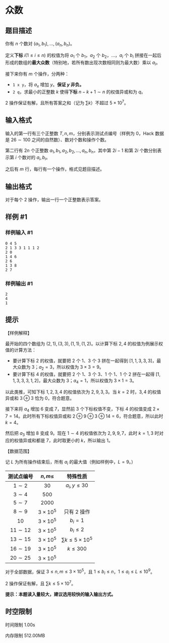 # 众数

## 题目描述

你有 $n$ 个数对 $(a_1,b_1),\ldots,(a_n,b_n)$。

定义**下标** $i(1\le i\le n)$ 的权值为将 $a_1$ 个 $b_1$，$a_2$ 个 $b_2$，...，$a_i$ 个 $b_i$ 拼接在一起后形成的数组的**最大众数**（特别地，若所有数出现次数相同则为最大数）乘以 $a_i$。

接下来你有 $m$ 个操作，分两种：
- `1 x y`，将 $a_x$ 增加 $y$。**保证 $y$ 非负。**
- `2 q`，求最小的正整数 $k$ 使得**下标** $n-k+1 \sim n$ 的权值异或和为 $q$。

2 操作保证有解，且所有答案之和（记为 $\sum k$）不超过 $5\times 10^7$。

## 输入格式

输入的第一行有三个正整数 $T,n,m$，分别表示测试点编号（样例为 $0$，Hack 数据是 $26\sim 100$ 之间的自然数）、数对个数和操作个数。

第二行有 $2n$ 个正整数 $a_1,b_1,a_2,b_2,\ldots,a_n,b_n$，其中第 $2i-1$ 和第 $2i$ 个数分别表示第 $i$ 个数对的 $a_i,b_i$。

之后有 $m$ 行，每行有一个操作，格式见题目描述。

## 输出格式

对于每个 2 操作，输出一行一个正整数表示答案。

## 样例 #1

### 样例输入 #1

```
0 4 5
2 1 3 3 1 1 1 2
2 0
1 4 6
2 6
1 3 8
2 7
```

### 样例输出 #1

```
2
4
1
```

## 提示

【样例解释】

最开始的四个数组为 $(2,1), (3,3),(1,1),(1,2)$。以计算下标 $2,4$ 的权值为例展示权值的计算方法：

- 要计算下标 $2$ 的权值，就要把 $2$ 个 $1$、$3$ 个 $3$ 拼在一起得到 $[1,1,3,3,3]$，最大众数为 $3$；$a_2=3$，所以权值为 $3\times 3 = 9$。
- 要计算下标 $4$ 的权值，就要把 $2$ 个 $1$、$3$ 个 $3$、$1$ 个 $1$、$1$ 个 $2$ 拼在一起得 $[1,1,3,3,3,1,2]$，最大众数为 $3$；$a_4=1$，所以权值为 $3\times 1=3$。

以此类推，可知下标 $1,2,3,4$ 的权值依次为 $2,9,3,3$。当 $k=2$ 时，$3,4$ 的权值异或和 $3\oplus 3$ 恰为 $0$，符合题意。

接下来将 $a_4$ 增加 $6$ 变成 $7$，显然前 $3$ 个下标权值不变，下标 $4$ 的权值变成 $2\times 7=14$。此时所有下标权值异或和 $2\oplus 9\oplus 3\oplus 14=6$，符合题意，所以此时 $k=4$。

然后把 $a_3$ 增加 $8$ 变成 $9$。现在 $1\sim 4$ 的权值依次为 $2,9,9,7$，此时 $k=1,3$ 时对应的权值异或和都是 $7$，此时取更小的 $k$，所以输出 $1$。

【数据范围】

记 $L$ 为所有操作结束后，所有 $a_i$ 的最大值（例如样例中，$L=9$。）

|测试点编号|$n,m\le$|特殊性质|
|:-:|:-:|:-:|
|$1\sim 2$|$30$|$a_i,y\le 30$|
|$3\sim 4$|$500$||
|$5\sim 7$|$2000$||
|$8\sim 9$|$3\times 10^5$|只有 2 操作|
|$10$|$3\times 10^5$|$b_i=1$|
|$11\sim 12$|$3\times 10^5$|$b_i\le 2$|
|$13\sim 15$|$3\times 10^5$|$\sum k\le 5\times 10^5$|
|$16\sim 19$|$3\times 10^5$|$k\le 300$|
|$20\sim 25$ |$3\times 10^5$||

对于全部数据，保证 $3\le n,m\le 3\times 10^5$，且 $1\le b_i\le n$，$1\le a_i\le L\le 10^9$。

2 操作保证有解，且 $\sum k\le 5\times 10^7$。

**提示：本题读入量较大，建议选用较快的输入输出方式。**

## 时空限制



时间限制
1.00s

内存限制
512.00MB